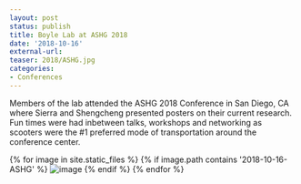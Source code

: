 ```yaml
---
layout: post
status: publish
title: Boyle Lab at ASHG 2018
date: '2018-10-16'
external-url:
teaser: 2018/ASHG.jpg
categories:
- Conferences
---
```


Members of the lab attended the ASHG 2018 Conference in San Diego, CA where Sierra and Shengcheng presented posters on their current research. Fun times were had inbetween talks, workshops and networking as scooters were the #1 preferred mode of transportation around the conference center. 

<div>
{% for image in site.static_files %}
    {% if image.path contains '2018-10-16-ASHG' %}
        <img src="{{ site.baseurl }}{{ image.path }}" alt="image" />
    {% endif %}
{% endfor %}
</div>
